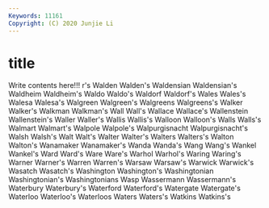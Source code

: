```yaml
---
Keywords: 11161
Copyright: (C) 2020 Junjie Li
---
```


# title

Write contents here!!!
r's 
Walden 
Walden's 
Waldensian 
Waldensian's 
Waldheim
Waldheim's 
Waldo 
Waldo's 
Waldorf 
Waldorf's 
Wales 
Wales's 
Walesa 
Walesa's 
Walgreen
Walgreen's 
Walgreens 
Walgreens's 
Walker 
Walker's 
Walkman 
Walkman's 
Wall 
Wall's 
Wallace
Wallace's 
Wallenstein 
Wallenstein's 
Waller 
Waller's 
Wallis 
Wallis's 
Walloon 
Walloon's 
Walls
Walls's 
Walmart 
Walmart's 
Walpole 
Walpole's 
Walpurgisnacht 
Walpurgisnacht's 
Walsh 
Walsh's 
Walt
Walt's 
Walter 
Walter's 
Walters 
Walters's 
Walton 
Walton's 
Wanamaker 
Wanamaker's 
Wanda
Wanda's 
Wang 
Wang's 
Wankel 
Wankel's 
Ward 
Ward's 
Ware 
Ware's 
Warhol
Warhol's 
Waring 
Waring's 
Warner 
Warner's 
Warren 
Warren's 
Warsaw 
Warsaw's 
Warwick
Warwick's 
Wasatch 
Wasatch's 
Washington 
Washington's 
Washingtonian 
Washingtonian's 
Washingtonians 
Wasp 
Wassermann
Wassermann's 
Waterbury 
Waterbury's 
Waterford 
Waterford's 
Watergate 
Watergate's 
Waterloo 
Waterloo's 
Waterloos
Waters 
Waters's 
Watkins 
Watkins's 
